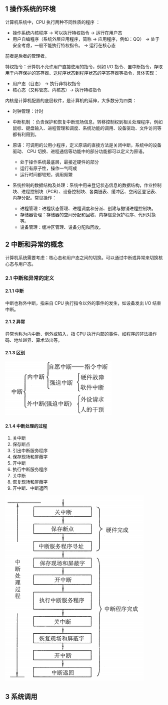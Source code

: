 ## 1 操作系统的环境

计算机系统中，CPU 执行两种不同性质的程序 ：

* 操作系统内核程序  -> 可以执行特权指令 -> 运行在用户态
* 用户自编程序（系统外层应用程序，简称 -> 应用程序，例如：QQ） -> 处于安全考虑，一般不能执行特权指令。 -> 运行在核心态

前者是后者的管理者。

特权指令：计算机不允许用户直接使用的指令，例如 I/O 指令、置中断指令，存取用于内存保护的寄存器、送程序状态到程序状态的字寄存器等指令，具体实现：

* 用户态（目态） -> 执行非特权指令
* 核心态（又称管态、内核态）-> 执行特权指令

内核是计算机配置的底层软件，是计算机的延伸，大多数分为四类：

* 时钟管理：计时
* 中断机制 ：负责保护和恢复中断现场信息，转移控制权到相关处理程序，例如鼠标、键盘输入、进程管理和调度、系统功能的调用、设备驱动、文件访问等都有利用到。
* 原语：可调用的公用小程序，定义原语的直接方法是关闭中断，系统中的设备驱动、 CPU 切换、进程通信等功能中的部分功能都可以定义为原语。
  - 处于操作系统最底层，最接近硬件的部分
  - 运行有原子性，操作一气呵成
  - 运行时间都较短，调用频繁

* 系统控制的数据结构及处理：系统中用来登记状态信息的数据结构，作业控制块、进程控制块（PCB）、设备控制块、各类链表、缓冲区、空闲区登记表、内存分配。常见操作：
  - 进程管理：进程状态管理、进程调度和分派、创建与撤销进程控制块。
  - 存储器管理：存储器的空间分配和回收、内存信息保护程序、代码对换等。
  - 设备管理：缓冲区管理、设备分配和回收。

## 2 中断和异常的概念

计算机系统需要考虑：核心态和用户态之间的切换。可以通过中断或异常来切换核心态与用户态。

### 2.1 中断和异常的定义

#### 2.1.1 中断

中断也称外中断，指来自 CPU 执行指令以外的事件的发生，如设备发出 I/O 结束中断。

#### 2.1.2 异常

异常也称为内中断、例外或陷入，指 CPU 执行内部的事件，如程序的非法操作码、地址越界、算术溢出等。

#### 2.1.3 区别

![](../../asset/中断.png)

#### 2.1.4 中断处理的过程

1. 关中断
2. 保存断点
3. 引出中断服务程序
4. 保存现场和屏蔽字
5. 开中断
6. 执行中断服务程序
7. 关中断
8. 恢复现场和屏蔽字
9. 开中断、中断返回

![](../../asset/中断处理过程.png)

## 3 系统调用

